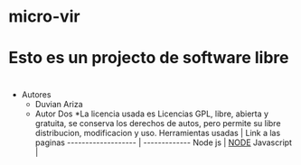 # micro-vir
# Esto es un projecto de software libre <h1> 
* Autores
  * Duvian Ariza
  * Autor Dos
*La licencia usada es Licencias GPL, libre, abierta y gratuita, se conserva los derechos de autos, pero permite su libre distribucion, modificacion y uso.
Herramientas usadas | Link a las paginas
------------------- | -------------
Node js | [NODE](https://nodejs.org/es/) 
Javascript | 
